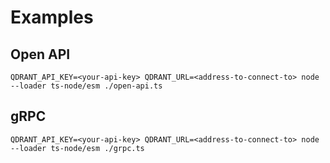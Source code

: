 # Examples

## Open API

```shell
QDRANT_API_KEY=<your-api-key> QDRANT_URL=<address-to-connect-to> node --loader ts-node/esm ./open-api.ts
```

## gRPC

```shell
QDRANT_API_KEY=<your-api-key> QDRANT_URL=<address-to-connect-to> node --loader ts-node/esm ./grpc.ts
```

